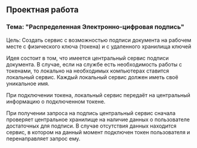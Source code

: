 ## Проектная работа
### Тема: "Распределенная Электронно-цифровая подпись"

Цель: Создать сервис с возможностью подписи документа на рабочем месте с физического ключа (токена) и с удаленного хранилища ключей

Идея состоит в том, что имеется центральный сервис подписи документа. В случае, если на службе есть необходимость работы с токенами, то локально на необходимых компьютерах ставится локальный сервис. Каждый локальный сервис должен иметь своё уникальное имя.

При подключении токена, локальный сервис передаёт на центральный информацию о подключенном токене.

При получении запроса на подпись центральный сервис сначала проверяет центральное хранилище на наличие данных о пользователе достаточных для подписи. В случае отсутствия данных находится сервис, в котором на данный момент подключен токен пользователя и перенаправляет запрос ему.
